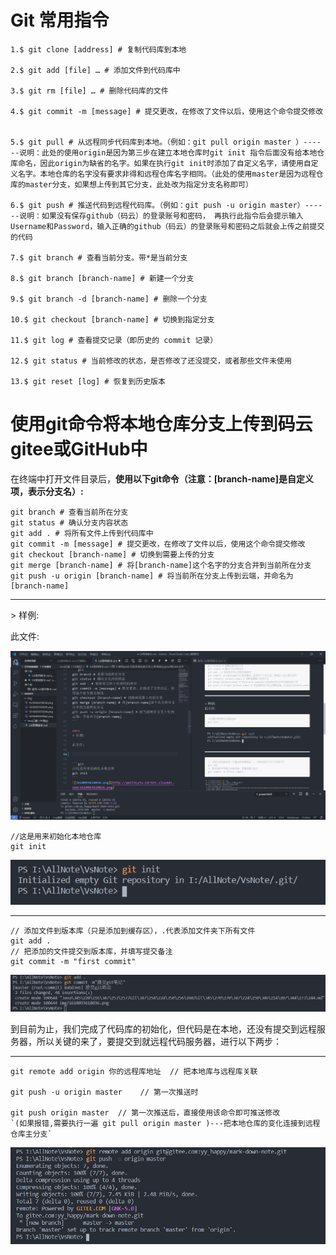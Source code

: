 # Git 常用指令
```git
1.$ git clone [address] # 复制代码库到本地

2.$ git add [file] … # 添加文件到代码库中

3.$ git rm [file] … # 删除代码库的文件

4.$ git commit -m [message] # 提交更改，在修改了文件以后，使用这个命令提交修改


5.$ git pull # 从远程同步代码库到本地。（例如：git pull origin master ）------说明：此处的使用origin是因为第三步在建立本地仓库时git init 指令后面没有给本地仓库命名，因此origin为缺省的名字。如果在执行git init时添加了自定义名字，请使用自定义名字。本地仓库的名字没有要求非得和远程仓库名字相同。（此处的使用master是因为远程仓库的master分支，如果想上传到其它分支，此处改为指定分支名称即可）

6.$ git push # 推送代码到远程代码库。（例如：git push -u origin master）------说明：如果没有保存github（码云）的登录账号和密码， 再执行此指令后会提示输入Username和Password，输入正确的github（码云）的登录账号和密码之后就会上传之前提交的代码

7.$ git branch # 查看当前分支。带*是当前分支

8.$ git branch [branch-name] # 新建一个分支

9.$ git branch -d [branch-name] # 删除一个分支

10.$ git checkout [branch-name] # 切换到指定分支

11.$ git log # 查看提交记录（即历史的 commit 记录）

12.$ git status # 当前修改的状态，是否修改了还没提交，或者那些文件未使用

13.$ git reset [log] # 恢复到历史版本
```

# 使用git命令将本地仓库分支上传到码云gitee或GitHub中

在终端中打开文件目录后，**使用以下git命令（注意：[branch-name]是自定义项，表示分支名）:**
```git
git branch # 查看当前所在分支
git status # 确认分支内容状态
git add . # 将所有文件上传到代码库中
git commit -m [message] # 提交更改，在修改了文件以后，使用这个命令提交修改
git checkout [branch-name] # 切换到需要上传的分支
git merge [branch-name] # 将[branch-name]这个名字的分支合并到当前所在分支
git push -u origin [branch-name] # 将当前所在分支上传到云端，并命名为[branch-name]
```

<hr>
> 样例:

此文件:


![1610094458591.png](img/1610094458591.png)

```git
//这是用来初始化本地仓库
git init
```

![1610094478578-1610093618036.png](img/1610094478578-1610093618036.png)

<hr>

```git
// 添加文件到版本库（只是添加到缓存区），.代表添加文件夹下所有文件 
git add .
// 把添加的文件提交到版本库，并填写提交备注
git commit -m "first commit" 
```
![1610094507743-1610093873894.png](img/1610094507743-1610093873894.png)


到目前为止，我们完成了代码库的初始化，但代码是在本地，还没有提交到远程服务器，所以关键的来了，要提交到就远程代码服务器，进行以下两步：
<hr>

```git
git remote add origin 你的远程库地址  // 把本地库与远程库关联

git push -u origin master    // 第一次推送时

git push origin master  // 第一次推送后，直接使用该命令即可推送修改
`(如果报错,需要执行一遍 git pull origin master )---把本地仓库的变化连接到远程仓库主分支`
```

![1610094519786-1610094034862.png](img/1610094519786-1610094034862.png)








